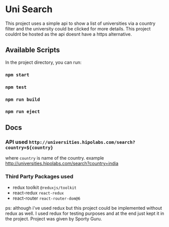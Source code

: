 # Uni Search

This project uses a simple api to show a list of universities via a country filter and the university could be clicked for more details.
This project couldnt be hosted as the api doesnt have a https alternative.

## Available Scripts

In the project directory, you can run:

### `npm start`
### `npm test`
### `npm run build`
### `npm run eject`

## Docs

### API used `http://universities.hipolabs.com/search?country=${country}`

where `country` is name of the country.
example http://universities.hipolabs.com/search?country=india

### Third Party Packages used

- redux toolkit `@reduxjs/toolkit`
- react-redux `react-redux`
- react-router `react-router-dom@6`

ps: although i've used redux but this project could be implemented without redux as well. I used redux for testing purposes and at the end just kept it in the project. Project was given by Sporty Guru.
